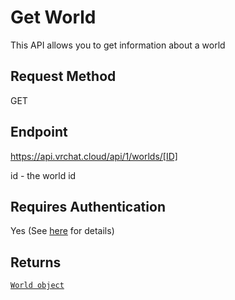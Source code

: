 # Get World

This API allows you to get information about a world

## Request Method
GET

## Endpoint
https://api.vrchat.cloud/api/1/worlds/[ID]

id - the world id

## Requires Authentication
Yes (See [here](/GettingStarted/QuickStart?id=authorization) for details)

## Returns

[`World object`](/Objects/World.md#world-object)
